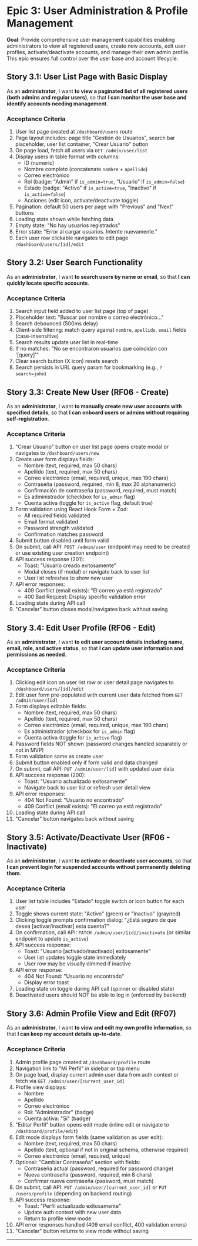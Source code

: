 # Epic 3: User Administration & Profile Management

**Goal**: Provide comprehensive user management capabilities enabling administrators to view all registered users, create new accounts, edit user profiles, activate/deactivate accounts, and manage their own admin profile. This epic ensures full control over the user base and account lifecycle.

## Story 3.1: User List Page with Basic Display

As an **administrator**,
I want **to view a paginated list of all registered users (both admins and regular users)**,
so that **I can monitor the user base and identify accounts needing management**.

### Acceptance Criteria

1. User list page created at `/dashboard/users` route
2. Page layout includes: page title "Gestión de Usuarios", search bar placeholder, user list container, "Crear Usuario" button
3. On page load, fetch all users via `GET /admin/user/list`
4. Display users in table format with columns:
   - ID (numeric)
   - Nombre completo (concatenate `nombre` + `apellido`)
   - Correo electrónico
   - Rol (badge: "Admin" if `is_admin=true`, "Usuario" if `is_admin=false`)
   - Estado (badge: "Activo" if `is_active=true`, "Inactivo" if `is_active=false`)
   - Acciones (edit icon, activate/deactivate toggle)
5. Pagination: default 50 users per page with "Previous" and "Next" buttons
6. Loading state shown while fetching data
7. Empty state: "No hay usuarios registrados"
8. Error state: "Error al cargar usuarios. Intente nuevamente."
9. Each user row clickable navigates to edit page `/dashboard/users/[id]/edit`

## Story 3.2: User Search Functionality

As an **administrator**,
I want **to search users by name or email**,
so that **I can quickly locate specific accounts**.

### Acceptance Criteria

1. Search input field added to user list page (top of page)
2. Placeholder text: "Buscar por nombre o correo electrónico..."
3. Search debounced (500ms delay)
4. Client-side filtering: match query against `nombre`, `apellido`, `email` fields (case-insensitive)
5. Search results update user list in real-time
6. If no matches: "No se encontraron usuarios que coincidan con '[query]'"
7. Clear search button (X icon) resets search
8. Search persists in URL query param for bookmarking (e.g., `?search=john`)

## Story 3.3: Create New User (RF06 - Create)

As an **administrator**,
I want **to manually create new user accounts with specified details**,
so that **I can onboard users or admins without requiring self-registration**.

### Acceptance Criteria

1. "Crear Usuario" button on user list page opens create modal or navigates to `/dashboard/users/new`
2. Create user form displays fields:
   - Nombre (text, required, max 50 chars)
   - Apellido (text, required, max 50 chars)
   - Correo electrónico (email, required, unique, max 190 chars)
   - Contraseña (password, required, min 8, max 20 alphanumeric)
   - Confirmación de contraseña (password, required, must match)
   - Es administrador (checkbox for `is_admin` flag)
   - Cuenta activa (toggle for `is_active` flag, default true)
3. Form validation using React Hook Form + Zod:
   - All required fields validated
   - Email format validated
   - Password strength validated
   - Confirmation matches password
4. Submit button disabled until form valid
5. On submit, call API: `POST /admin/user` (endpoint may need to be created or use existing user creation endpoint)
6. API success response (201):
   - Toast: "Usuario creado exitosamente"
   - Modal closes (if modal) or navigate back to user list
   - User list refreshes to show new user
7. API error responses:
   - 409 Conflict (email exists): "El correo ya está registrado"
   - 400 Bad Request: Display specific validation error
8. Loading state during API call
9. "Cancelar" button closes modal/navigates back without saving

## Story 3.4: Edit User Profile (RF06 - Edit)

As an **administrator**,
I want **to edit user account details including name, email, role, and active status**,
so that **I can update user information and permissions as needed**.

### Acceptance Criteria

1. Clicking edit icon on user list row or user detail page navigates to `/dashboard/users/[id]/edit`
2. Edit user form pre-populated with current user data fetched from `GET /admin/user/[id]`
3. Form displays editable fields:
   - Nombre (text, required, max 50 chars)
   - Apellido (text, required, max 50 chars)
   - Correo electrónico (email, required, unique, max 190 chars)
   - Es administrador (checkbox for `is_admin` flag)
   - Cuenta activa (toggle for `is_active` flag)
4. Password fields NOT shown (password changes handled separately or not in MVP)
5. Form validation same as create user
6. Submit button enabled only if form valid and data changed
7. On submit, call API: `PUT /admin/user/[id]` with updated user data
8. API success response (200):
   - Toast: "Usuario actualizado exitosamente"
   - Navigate back to user list or refresh user detail view
9. API error responses:
   - 404 Not Found: "Usuario no encontrado"
   - 409 Conflict (email exists): "El correo ya está registrado"
10. Loading state during API call
11. "Cancelar" button navigates back without saving

## Story 3.5: Activate/Deactivate User (RF06 - Inactivate)

As an **administrator**,
I want **to activate or deactivate user accounts**,
so that **I can prevent login for suspended accounts without permanently deleting them**.

### Acceptance Criteria

1. User list table includes "Estado" toggle switch or icon button for each user
2. Toggle shows current state: "Activo" (green) or "Inactivo" (gray/red)
3. Clicking toggle prompts confirmation dialog: "¿Está seguro de que desea [activar/inactivar] esta cuenta?"
4. On confirmation, call API: `PATCH /admin/user/[id]/inactivate` (or similar endpoint to update `is_active`)
5. API success response:
   - Toast: "Usuario [activado/inactivado] exitosamente"
   - User list updates toggle state immediately
   - User row may be visually dimmed if inactive
6. API error response:
   - 404 Not Found: "Usuario no encontrado"
   - Display error toast
7. Loading state on toggle during API call (spinner or disabled state)
8. Deactivated users should NOT be able to log in (enforced by backend)

## Story 3.6: Admin Profile View and Edit (RF07)

As an **administrator**,
I want **to view and edit my own profile information**,
so that **I can keep my account details up-to-date**.

### Acceptance Criteria

1. Admin profile page created at `/dashboard/profile` route
2. Navigation link to "Mi Perfil" in sidebar or top menu
3. On page load, display current admin user data from auth context or fetch via `GET /admin/user/[current_user_id]`
4. Profile view displays:
   - Nombre
   - Apellido
   - Correo electrónico
   - Rol: "Administrador" (badge)
   - Cuenta activa: "Sí" (badge)
5. "Editar Perfil" button opens edit mode (inline edit or navigate to `/dashboard/profile/edit`)
6. Edit mode displays form fields (same validation as user edit):
   - Nombre (text, required, max 50 chars)
   - Apellido (text, optional if not in original schema, otherwise required)
   - Correo electrónico (email, required, unique)
7. Optional: "Cambiar Contraseña" section with fields:
   - Contraseña actual (password, required for password change)
   - Nueva contraseña (password, required, min 8 chars)
   - Confirmar nueva contraseña (password, must match)
8. On submit, call API: `PUT /admin/user/[current_user_id]` or `PUT /users/profile` (depending on backend routing)
9. API success response:
   - Toast: "Perfil actualizado exitosamente"
   - Update auth context with new user data
   - Return to profile view mode
10. API error responses handled (409 email conflict, 400 validation errors)
11. "Cancelar" button returns to view mode without saving

---
